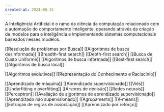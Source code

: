 ```yaml
---
created-at: 2024-05-15
---
```


A Inteligência Artificial é o ramo da ciência da computação relacionado com a automação do comportamento inteligente, operando através da criação de modelos para a inteligência e implementando sistemas computacionais baseados nesses modelos.

[[Resolução de problemas por Busca]]
[[Algoritmos de busca desinformada]]
[[Breadth-first search]]
[[Depth-first search]]
[[Busca de Custo Uniforme]]
[[Algoritmos de busca informada]]
[[Best-first search]]
[[Algoritmos de busca local]]

[[Algoritmos evolutivos]]
[[Representação do Conhecimento e Raciocínio]]

[[Aprendizado de máquina]]
[[Aprendizado supervisionado]]
[[Viés]]
[[Underfitting e overfitting]]
[[Árvores de decisão]]
[[Redes neurais]]
[[Perceptron]]
[[Avaliação de algoritmos de aprendizado supervisionado]]
[[Aprendizado não supervisionado]]
[[Agrupamento]]
[[K-means]]
[[Extração de regras de associação]]
[[Aprendizado por reforço]]